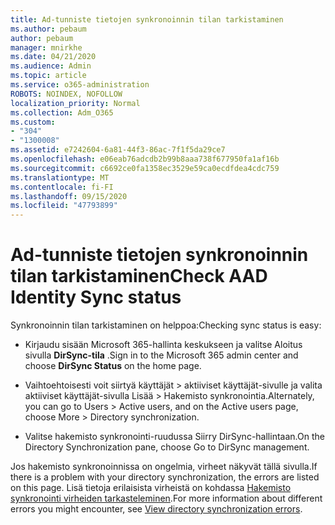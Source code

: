 ```yaml
---
title: Ad-tunniste tietojen synkronoinnin tilan tarkistaminen
ms.author: pebaum
author: pebaum
manager: mnirkhe
ms.date: 04/21/2020
ms.audience: Admin
ms.topic: article
ms.service: o365-administration
ROBOTS: NOINDEX, NOFOLLOW
localization_priority: Normal
ms.collection: Adm_O365
ms.custom:
- "304"
- "1300008"
ms.assetid: e7242604-6a81-44f3-86ac-7f1f5da29ce7
ms.openlocfilehash: e06eab76adcdb2b99b8aaa738f677950fa1af16b
ms.sourcegitcommit: c6692ce0fa1358ec3529e59ca0ecdfdea4cdc759
ms.translationtype: MT
ms.contentlocale: fi-FI
ms.lasthandoff: 09/15/2020
ms.locfileid: "47793899"
---
```

# <a name="check-aad-identity-sync-status"></a><span data-ttu-id="f5c42-102">Ad-tunniste tietojen synkronoinnin tilan tarkistaminen</span><span class="sxs-lookup"><span data-stu-id="f5c42-102">Check AAD Identity Sync status</span></span>

<span data-ttu-id="f5c42-103">Synkronoinnin tilan tarkistaminen on helppoa:</span><span class="sxs-lookup"><span data-stu-id="f5c42-103">Checking sync status is easy:</span></span>
  
- <span data-ttu-id="f5c42-104">Kirjaudu sisään Microsoft 365-hallinta keskukseen ja valitse Aloitus sivulla **DirSync-tila** .</span><span class="sxs-lookup"><span data-stu-id="f5c42-104">Sign in to the Microsoft 365 admin center and choose **DirSync Status** on the home page.</span></span>

- <span data-ttu-id="f5c42-105">Vaihtoehtoisesti voit siirtyä käyttäjät \> aktiiviset käyttäjät-sivulle ja valita aktiiviset käyttäjät-sivulla Lisää \> Hakemisto synkronointia.</span><span class="sxs-lookup"><span data-stu-id="f5c42-105">Alternately, you can go to Users \> Active users, and on the Active users page, choose More \> Directory synchronization.</span></span>

- <span data-ttu-id="f5c42-106">Valitse hakemisto synkronointi-ruudussa Siirry DirSync-hallintaan.</span><span class="sxs-lookup"><span data-stu-id="f5c42-106">On the Directory Synchronization pane, choose Go to DirSync management.</span></span>

<span data-ttu-id="f5c42-107">Jos hakemisto synkronoinnissa on ongelmia, virheet näkyvät tällä sivulla.</span><span class="sxs-lookup"><span data-stu-id="f5c42-107">If there is a problem with your directory synchronization, the errors are listed on this page.</span></span> <span data-ttu-id="f5c42-108">Lisä tietoja erilaisista virheistä on kohdassa [Hakemisto synkronointi virheiden tarkasteleminen](https://docs.microsoft.com//office365/enterprise/identify-directory-synchronization-errors).</span><span class="sxs-lookup"><span data-stu-id="f5c42-108">For more information about different errors you might encounter, see [View directory synchronization errors](https://docs.microsoft.com//office365/enterprise/identify-directory-synchronization-errors).</span></span>
  